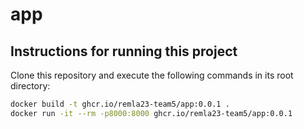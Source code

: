 # app

## Instructions for running this project

Clone this repository and execute the following commands in its root directory:

```bash
docker build -t ghcr.io/remla23-team5/app:0.0.1 .
docker run -it --rm -p8000:8000 ghcr.io/remla23-team5/app:0.0.1
```
